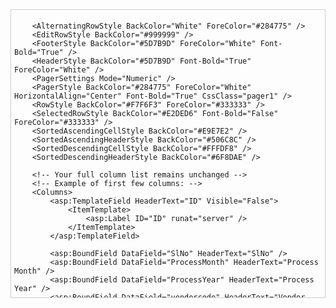 <style>
    .grid {
        border-collapse: collapse;
        width: 100%;
        font-size: 13px;
        table-layout: auto;
    }

    .grid th, .grid td {
        padding: 6px 10px;
        text-align: center;
        border: 1px solid #ccc;
        vertical-align: middle;
        white-space: nowrap;
    }

    .grid th {
        background-color: #4A90E2;
        color: white;
        position: sticky;
        top: 0;
        z-index: 2;
    }

    .grid tr:nth-child(even) {
        background-color: #f9f9f9;
    }

    .grid tr:hover {
        background-color: #e6f7ff;
    }

    .scrollable-grid {
        height: 450px;
        overflow: auto;
        border: 1px solid #ccc;
        padding: 5px;
    }
</style>

<div class="scrollable-grid">
    <asp:GridView ID="Mis_Grid" runat="server" CssClass="grid"
        AutoGenerateColumns="False" DataKeyNames="ID"
        OnRowCreated="Mis_Records_RowCreated"
        OnPageIndexChanging="Mis_Grid_PageIndexChanging"
        GridLines="None" Width="100%" AllowPaging="true"
        ForeColor="#333333" ShowHeaderWhenEmpty="True"
        PageSize="10"
        PagerSettings-Visible="True"
        PagerStyle-HorizontalAlign="Center"
        PagerStyle-Wrap="False"
        HeaderStyle-Font-Size="Smaller"
        RowStyle-Font-Size="Smaller"
        HeaderStyle-HorizontalAlign="Center"
        RowStyle-HorizontalAlign="Center">
        
        <AlternatingRowStyle BackColor="White" ForeColor="#284775" />
        <EditRowStyle BackColor="#999999" />
        <FooterStyle BackColor="#5D7B9D" ForeColor="White" Font-Bold="True" />
        <HeaderStyle BackColor="#5D7B9D" Font-Bold="True" ForeColor="White" />
        <PagerSettings Mode="Numeric" />
        <PagerStyle BackColor="#284775" ForeColor="White" HorizontalAlign="Center" Font-Bold="True" CssClass="pager1" />
        <RowStyle BackColor="#F7F6F3" ForeColor="#333333" />
        <SelectedRowStyle BackColor="#E2DED6" Font-Bold="False" ForeColor="#333333" />
        <SortedAscendingCellStyle BackColor="#E9E7E2" />
        <SortedAscendingHeaderStyle BackColor="#506C8C" />
        <SortedDescendingCellStyle BackColor="#FFFDF8" />
        <SortedDescendingHeaderStyle BackColor="#6F8DAE" />

        <!-- Your full column list remains unchanged -->
        <!-- Example of first few columns: -->
        <Columns>
            <asp:TemplateField HeaderText="ID" Visible="False">
                <ItemTemplate>
                    <asp:Label ID="ID" runat="server" />
                </ItemTemplate>
            </asp:TemplateField>

            <asp:BoundField DataField="SlNo" HeaderText="SlNo" />
            <asp:BoundField DataField="ProcessMonth" HeaderText="Process Month" />
            <asp:BoundField DataField="ProcessYear" HeaderText="Process Year" />
            <asp:BoundField DataField="vendorcode" HeaderText="Vendor Code" />
            <asp:BoundField DataField="V_NAME" HeaderText="Vendor Name" />
            <asp:BoundField DataField="workorder" HeaderText="Workorder No." />
            <asp:BoundField DataField="from_date" HeaderText="From Date" />
            <asp:BoundField DataField="to_date" HeaderText="To Date" />
            <asp:BoundField DataField="NatureOfWork" HeaderText="Nature Of Work" />
            <asp:BoundField DataField="DepartmentCode" HeaderText="Department Code" />
            <asp:BoundField DataField="DepartmentName" HeaderText="Department Name" />
            <asp:BoundField DataField="Location" HeaderText="Location" />
            <asp:BoundField DataField="RESPONSIBLE_PERSON_OF_THE_CONTRACTOR" HeaderText="Responsible Person" />
            
            <!-- Continue with all other BoundFields as you already have -->
        </Columns>
    </asp:GridView>
</div>
